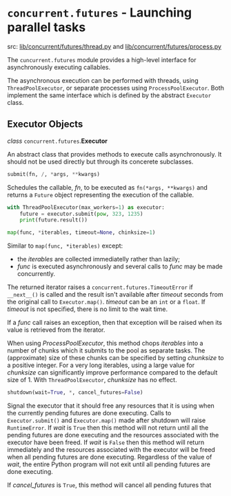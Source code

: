 # `concurrent.futures` - Launching parallel tasks

src: [lib/concurrent/futures/thread.py](https://github.com/python/cpython/blob/3.10/Lib/concurrent/futures/thread.py) and [lib/concurrent/futures/process.py](https://github.com/python/cpython/blob/3.10/Lib/concurrent/futures/process.py)

The `cuncurrent.futures` module provides a high-level interface for asynchronously executing callables.

The asynchronous execution can be performed with threads, using `ThreadPoolExecutor`, or separate processes using `ProcessPoolExecutor`. Both implement the same interface which is defined by the abstract `Executor` class. 

## Executor Objects

_class_ `concurrent.futures`.**Executor**

An abstract class that provides methods to execute calls asynchronously. It should not be used directly but through its concerete subclasses.

  ```python
  submit(fn, /, *args, **kwargs)
  ```

  Schedules the callable, _fn_, to be executed as `fn(*args, **kwargs)` and returns a `Future` object representing the execution of the callable.
  ```python
  with ThreadPoolExecutor(max_workers=1) as executor:
      future = executor.submit(pow, 323, 1235)
      print(future.result())
  ```

  ```python
  map(func, *iterables, timeout=None, chinksize=1) 
  ```

  Similar to `map(func, *iterables)` except:

  * the _iterables_ are collected immediatelly rather than lazily;
  * _func_ is executed asynchronously and several calls to _func_ may be made concurrently.

  The returned iterator raises a `concurrent.futures.TimeoutError` if `__next__()` is called and the result isn't available after _timeout_ seconds from the original call to `Executor.map()`. _timeout_ can be an `int` or a `float`. If _timeout_ is not specified, there is no limit to the wait time.

If a _func_ call raises an exception, then that exception will be raised when its value is retrieved from the iterator.

When using _ProcessPoolExecutor_, this method chops _iterables_ into a number of chunks which it submits to the pool as separate tasks. The (approximate) size of these chunks can be specified by setting _chunksize_ to a positive integer. For a very long iterables, using a large value for _chunksize_ can significantly improve performance compared to the default size of 1. With `ThreadPoolExecutor`, _chunksize_ has no effect.

  ```python
  shutdown(wait=True, *, cancel_futures=False)

  ```

  Signal the executor that it should free any resources that it is using when the currently pending futures are done executing. Calls to `Executor.submit()` and `Executor.map()` made after shutdown will raise `RuntimeError`.
  If _wait_ is `True` then this method will not return until all the pending futures are done executing and the resources associated with the executor have been freed. If _wait_ is `False` then this method will return immediately and the resources associated with the executor will be freed when all pending futures are done executing. Regardless of the value of _wait_, the entire Python program will not exit until all pending futures are done executing.

  If _cancel_futures_ is `True`, this method will cancel all pending futures that 

